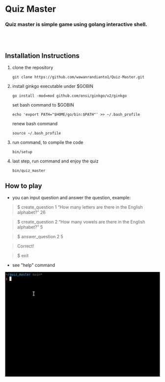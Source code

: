 # Quiz Master

### Quiz master is simple game using golang interactive shell. 
<br>
<br>
 
## Installation Instructions
1. clone the repository

       git clone https://github.com/wawanrandianto1/Quiz-Master.git

2. install ginkgo executable under $GOBIN

       go install -mod=mod github.com/onsi/ginkgo/v2/ginkgo

   set bash command to $GOBIN

       echo 'export PATH="$HOME/go/bin:$PATH"' >> ~/.bash_profile

   renew bash command

       source ~/.bash_profile
  
3. run command, to compile the code

       bin/setup

4. last step, run command and enjoy the quiz

       bin/quiz_master


## How to play
- you can input question and answer the question, example:

> $ create_question 1 “How many letters are there in the English alphabet?” 26

> $ create_question 2 “How many vowels are there in the English alphabet?” 5

> $ answer_question 2 5

> Correct!

> $ exit

- see "help" command

![Screenshot](peek2.gif)